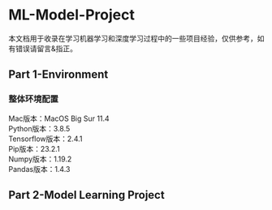 # ML-Model-Project  
本文档用于收录在学习机器学习和深度学习过程中的一些项目经验，仅供参考，如有错误请留言&指正。  

## Part 1-Environment  
### 整体环境配置  
Mac版本：MacOS Big Sur 11.4  
Python版本：3.8.5  
Tensorflow版本：2.4.1  
Pip版本：23.2.1  
Numpy版本：1.19.2  
Pandas版本：1.4.3  


## Part 2-Model Learning Project
